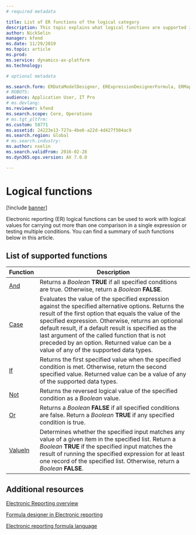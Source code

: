 ```yaml
---
# required metadata

title: List of ER functions of the logical category
description: This topic explains what logical functions are supported in ER
author: NickSelin
manager: kfend
ms.date: 11/29/2019
ms.topic: article
ms.prod: 
ms.service: dynamics-ax-platform
ms.technology: 

# optional metadata

ms.search.form: ERDataModelDesigner, ERExpressionDesignerFormula, ERMappedFormatDesigner, ERModelMappingDesigner
# ROBOTS: 
audience: Application User, IT Pro
# ms.devlang: 
ms.reviewer: kfend
ms.search.scope: Core, Operations
# ms.tgt_pltfrm: 
ms.custom: 58771
ms.assetid: 24223e13-727a-4be6-a22d-4d427f504ac9
ms.search.region: Global
# ms.search.industry: 
ms.author: nselin
ms.search.validFrom: 2016-02-28
ms.dyn365.ops.version: AX 7.0.0

---
```


# Logical functions

[!include [banner](../includes/banner.md)]

Electronic reporting (ER) logical functions can be used to work with logical values for carrying out more than one comparison in a single expression or testing multiple conditions. You can find a summary of such functions below in this article.

## List of supported functions

| **Function**  | **Description**  |
|---------------|------------------|
| [And](er-functions-logical-and.md)                       | Returns a *Boolean* **TRUE** if all specified conditions are true. Otherwise, return a *Boolean* **FALSE**.             |
| [Case](er-functions-logical-case.md)                     | Evaluates the value of the specified expression against the specified alternative options. Returns the result of the first option that equals the value of the specified expression. Otherwise, returns an optional default result, if a default result is specified as the last argument of the called function that is not preceded by an option. Returned value can be a value of any of the supported data types.             |
| [If](er-functions-logical-if.md)                         | Returns the first specified value when the specified condition is met. Otherwise, return the second specified value. Returned value can be a value of any of the supported data types.   |
| [Not](er-functions-logical-not.md)                       | Returns the reversed logical value of the specified condition as a *Boolean* value.                                      |
| [Or](er-functions-logical-or.md)                         | Returns a *Boolean* **FALSE** if all specified conditions are false. Return a *Boolean* **TRUE** if any specified condition is true.                                                   |
| [ValueIn](er-functions-logical-valuein.md)               | Determines whether the specified input matches any value of a given item in the specified list. Return a *Boolean* **TRUE** if the specified input matches the result of running the specified expression for at least one record of the specified list. Otherwise, return a *Boolean* **FALSE**.             |

## Additional resources

[Electronic Reporting overview](general-electronic-reporting.md)

[Formula designer in Electronic reporting](general-electronic-reporting-formula-designer.md)

[Electronic reporting formula language](er-formula-language.md)
